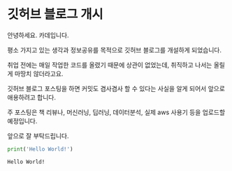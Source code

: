 # 깃허브 블로그 개시

안녕하세요. 카데입니다.

평소 가지고 있는 생각과 정보공유를 목적으로 깃허브 블로그를 개설하게 되었습니다. 

취업 전에는 매일 작업한 코드를 올렸기 때문에 상관이 없었는데, 취직하고 나서는 올릴게 마땅치 않더라고요. 

깃허브 블로그 포스팅을 하면 커밋도 겸사겸사 할 수 있다는 사실을 알게 되어서 앞으로 애용하려고 합니다.

주 포스팅은 책 리뷰나, 머신러닝, 딥러닝, 데이터분석, 실제 aws 사용기 등을 업로드할 예정입니다.

앞으로 잘 부탁드립니다.

```python
print('Hello World!')
```

    Hello World!
